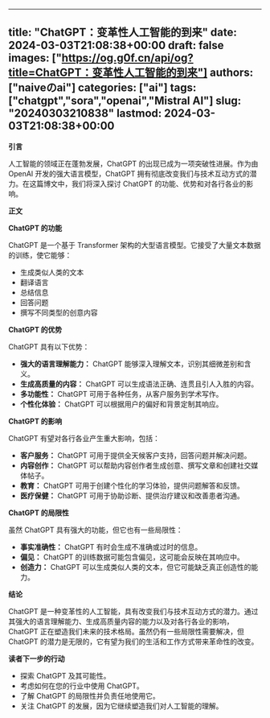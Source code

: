 
---
title: "ChatGPT：变革性人工智能的到来"
date: 2024-03-03T21:08:38+00:00
draft: false
images: ["https://og.g0f.cn/api/og?title=ChatGPT：变革性人工智能的到来"]
authors: ["naiveのai"]
categories: ["ai"]
tags: ["chatgpt","sora","openai","Mistral AI"]
slug: "20240303210838"
lastmod: 2024-03-03T21:08:38+00:00
---
**引言**

人工智能的领域正在蓬勃发展，ChatGPT 的出现已成为一项突破性进展。作为由 OpenAI 开发的强大语言模型，ChatGPT 拥有彻底改变我们与技术互动方式的潜力。在这篇博文中，我们将深入探讨 ChatGPT 的功能、优势和对各行各业的影响。

**正文**

**ChatGPT 的功能**

ChatGPT 是一个基于 Transformer 架构的大型语言模型。它接受了大量文本数据的训练，使它能够：

* 生成类似人类的文本
* 翻译语言
* 总结信息
* 回答问题
* 撰写不同类型的创意内容

**ChatGPT 的优势**

ChatGPT 具有以下优势：

* **强大的语言理解能力：** ChatGPT 能够深入理解文本，识别其细微差别和含义。
* **生成高质量的内容：** ChatGPT 可以生成语法正确、连贯且引人入胜的内容。
* **多功能性：** ChatGPT 可用于各种任务，从客户服务到学术写作。
* **个性化体验：** ChatGPT 可以根据用户的偏好和背景定制其响应。

**ChatGPT 的影响**

ChatGPT 有望对各行各业产生重大影响，包括：

* **客户服务：** ChatGPT 可用于提供全天候客户支持，回答问题并解决问题。
* **内容创作：** ChatGPT 可以帮助内容创作者生成创意、撰写文章和创建社交媒体帖子。
* **教育：** ChatGPT 可用于创建个性化的学习体验，提供问题解答和反馈。
* **医疗保健：** ChatGPT 可用于协助诊断、提供治疗建议和改善患者沟通。

**ChatGPT 的局限性**

虽然 ChatGPT 具有强大的功能，但它也有一些局限性：

* **事实准确性：** ChatGPT 有时会生成不准确或过时的信息。
* **偏见：** ChatGPT 的训练数据可能包含偏见，这可能会反映在其响应中。
* **创造力：** ChatGPT 可以生成类似人类的文本，但它可能缺乏真正创造性的能力。

**结论**

ChatGPT 是一种变革性的人工智能，具有改变我们与技术互动方式的潜力。通过其强大的语言理解能力、生成高质量内容的能力以及对各行各业的影响，ChatGPT 正在塑造我们未来的技术格局。虽然仍有一些局限性需要解决，但 ChatGPT 的潜力是无限的，它有望为我们的生活和工作方式带来革命性的改变。

**读者下一步的行动**

* 探索 ChatGPT 及其可能性。
* 考虑如何在您的行业中使用 ChatGPT。
* 了解 ChatGPT 的局限性并负责任地使用它。
* 关注 ChatGPT 的发展，因为它继续塑造我们对人工智能的理解。